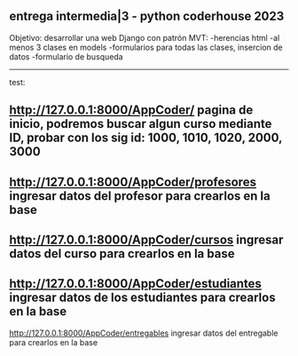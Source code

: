 entrega intermedia|3 - python coderhouse 2023
----------------------------------------------------------------
Objetivo:
    desarrollar una web Django con patrón MVT:
    -herencias html
    -al menos 3 clases en models
    -formularios para todas las clases, insercion de datos
    -formulario de busqueda

-----------------------------------------------------------------
test:

http://127.0.0.1:8000/AppCoder/
    pagina de inicio, podremos buscar algun curso mediante ID, probar con los sig id: 1000, 1010, 1020, 2000, 3000
--------------------
http://127.0.0.1:8000/AppCoder/profesores
    ingresar datos del profesor para crearlos en la base
-------------------
http://127.0.0.1:8000/AppCoder/cursos
    ingresar datos del curso para crearlos en la base
-------------------
http://127.0.0.1:8000/AppCoder/estudiantes
    ingresar datos de los estudiantes para crearlos en la base
------------------
http://127.0.0.1:8000/AppCoder/entregables
    ingresar datos del entregable para crearlos en la base